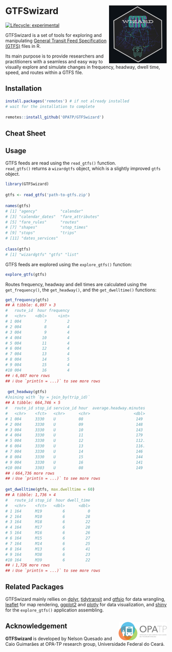 # GTFSwizard <img align="right" src="GTFSwizard_logo.png?raw=true" alt="logo" width="180">
[![Lifecycle:
experimental](https://lifecycle.r-lib.org/articles/figures/lifecycle-experimental.svg)](https://lifecycle.r-lib.org/articles/stages.html)

GTFSwizard is a set of tools for exploring and manipulating [General Transit Feed Specification (GTFS)](https://gtfs.org/) files in R.

Its main purpose is to provide researchers and practitioners with a seamless and easy way to visually explore and simulate changes in  frequency, headway, dwell time, speed, and routes within a GTFS file.

## Installation
``` r
install.packages('remotes') # if not already installed
# wait for the installation to complete

remotes::install_github('OPATP/GTFSwizard')
```
## Cheat Sheet

## Usage
GTFS feeds are read using the `read_gtfs()` function.\
`read_gtfs()` returns a `wizardgtfs` object, which is a slightly improved `gtfs` object.
``` r
library(GTFSwizard)

gtfs <- read_gtfs('path-to-gtfs.zip')

names(gtfs)
# [1] "agency"          "calendar"
# [3] "calendar_dates"  "fare_attributes"
# [5] "fare_rules"      "routes"
# [7] "shapes"          "stop_times"
# [9] "stops"           "trips"
# [11] "dates_services"

class(gtfs)
# [1] "wizardgtfs" "gtfs" "list"
```

GTFS feeds are explored using the `explore_gtfs()` function:
``` r
explore_gtfs(gtfs)
```

Routes frequency, headway and dell times are calculated using the `get_frequency()`, the `get_headway()`, and the `get_dwelltime()` functions:
``` r
get_frequency(gtfs)
## A tibble: 6,097 × 3
#   route_id  hour frequency
#   <chr>    <dbl>     <int>
# 1 004          7         2
# 2 004          8         4
# 3 004          9         4
# 4 004         10         4
# 5 004         11         4
# 6 004         12         4
# 7 004         13         4
# 8 004         14         5
# 9 004         15         4
#10 004         16         4
## ℹ 6,087 more rows
## ℹ Use `print(n = ...)` to see more rows

 get_headway(gtfs)
#Joining with `by = join_by(trip_id)`
## A tibble: 664,746 × 5
#   route_id stop_id service_id hour  average.headway.minutes
#   <chr>    <fct>   <chr>      <chr>                   <dbl>
# 1 004      3330    U          08                       149 
# 2 004      3330    U          09                       148 
# 3 004      3330    U          10                       143 
# 4 004      3330    U          11                       179 
# 5 004      3330    U          12                       112.
# 6 004      3330    U          13                       116.
# 7 004      3330    U          14                       146 
# 8 004      3330    U          15                       144 
# 9 004      3330    U          16                       141 
#10 004      3303    U          08                       149 
## ℹ 664,736 more rows
## ℹ Use `print(n = ...)` to see more rows

get_dwelltime(gtfs, max.dwelltime = 60)
## A tibble: 1,736 × 4
#   route_id stop_id  hour dwell_time
#   <chr>    <fct>   <dbl>      <dbl>
# 1 164      M19         6          0
# 2 164      M10         6         28
# 3 164      M18         6         22
# 4 164      M17         6         28
# 5 164      M16         6         26
# 6 164      M15         6         27
# 7 164      M14         6         25
# 8 164      M13         6         41
# 9 164      M38         6         23
#10 164      M39         6         22
## ℹ 1,726 more rows
## ℹ Use `print(n = ...)` to see more rows
```

## Related Packages
GTFSwizard mainly rellies on [dplyr](https://dplyr.tidyverse.org/), [tidytransit](https://cran.r-project.org/web/packages/tidytransit/vignettes/introduction.html) and [gtfsio](https://r-transit.github.io/gtfsio/articles/gtfsio.html) for data wrangling, [leaflet](https://leafletjs.com/) for map rendering, [ggplot2](https://ggplot2.tidyverse.org/) and [plotly](https://plotly.com/r/) for data visualization, and [shiny](https://shiny.posit.co/) for the `explore_gtfs()` application assembling.

## Acknowledgement <a href="https://www.ipea.gov.br"><img align="right" src="opatp.png" alt="OPA-TP" width="150" /></a>
**GTFSwizard** is developed by Nelson Quesado and Caio Guimarães at OPA-TP research group, Universidade Federal do Ceará.
